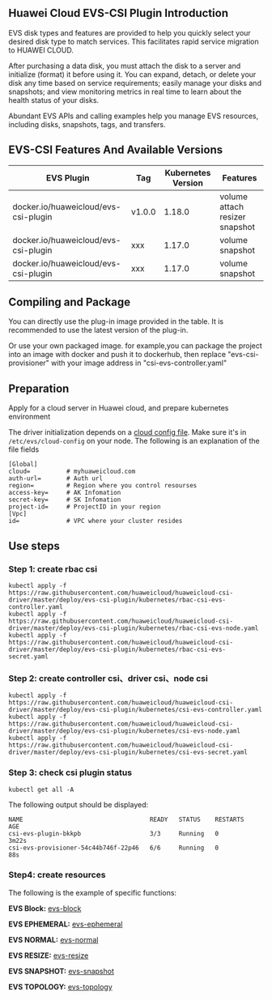 
## Huawei Cloud EVS-CSI Plugin Introduction

EVS disk types and features are provided to help you quickly select your desired disk type to match services. This facilitates rapid service migration to HUAWEI CLOUD. 

After purchasing a data disk, you must attach the disk to a server and initialize (format) it before using it. You can expand, detach, or delete your disk any time based on service requirements; easily manage your disks and snapshots; and view monitoring metrics in real time to learn about the health status of your disks.

Abundant EVS APIs and calling examples help you manage EVS resources, including disks, snapshots, tags, and transfers.

## EVS-CSI Features And Available Versions

| EVS Plugin                           | Tag      | Kubernetes Version   | Features                       |
|--------------------------------------|----------|----------------------|--------------------------------|
| docker.io/huaweicloud/evs-csi-plugin | v1.0.0   | 1.18.0               | volume attach resizer snapshot |
| docker.io/huaweicloud/evs-csi-plugin | xxx      | 1.17.0               | volume snapshot                |
| docker.io/huaweicloud/evs-csi-plugin | xxx      | 1.17.0               | volume snapshot                |

## Compiling and Package

You can directly use the plug-in image provided in the table. It is recommended to use the latest version of the plug-in.

Or use your own packaged image. for example,you can package the project into an image with docker and push it to dockerhub,
then replace "evs-csi-provisioner" with your image address in "csi-evs-controller.yaml"

## Preparation

Apply for a cloud server in Huawei cloud, and prepare kubernetes environment

The driver initialization depends on a [cloud config file](../deploy/evs-csi-plugin/cloud-config). Make sure it's in `/etc/evs/cloud-config` on your node.
The following is an explanation of the file fields
```
[Global]
cloud=          # myhuaweicloud.com
auth-url=       # Auth url 
region=         # Region where you control resourses
access-key=     # AK Infomation
secret-key=     # SK Infomation
project-id=     # ProjectID in your region
[Vpc]
id=             # VPC where your cluster resides
```

## Use steps

### Step 1: create rbac csi
```
kubectl apply -f https://raw.githubusercontent.com/huaweicloud/huaweicloud-csi-driver/master/deploy/evs-csi-plugin/kubernetes/rbac-csi-evs-controller.yaml
kubectl apply -f https://raw.githubusercontent.com/huaweicloud/huaweicloud-csi-driver/master/deploy/evs-csi-plugin/kubernetes/rbac-csi-evs-node.yaml
kubectl apply -f https://raw.githubusercontent.com/huaweicloud/huaweicloud-csi-driver/master/deploy/evs-csi-plugin/kubernetes/rbac-csi-evs-secret.yaml
```

### Step 2: create controller csi、driver csi、node csi
```
kubectl apply -f https://raw.githubusercontent.com/huaweicloud/huaweicloud-csi-driver/master/deploy/evs-csi-plugin/kubernetes/csi-evs-controller.yaml
kubectl apply -f https://raw.githubusercontent.com/huaweicloud/huaweicloud-csi-driver/master/deploy/evs-csi-plugin/kubernetes/csi-evs-node.yaml
kubectl apply -f https://raw.githubusercontent.com/huaweicloud/huaweicloud-csi-driver/master/deploy/evs-csi-plugin/kubernetes/csi-evs-secret.yaml
```
### Step 3: check csi plugin status
```
kubectl get all -A
```
The following output should be displayed:

```
NAME                                   READY   STATUS    RESTARTS       AGE
csi-evs-plugin-bkkpb                   3/3     Running   0              3m22s
csi-evs-provisioner-54c44b746f-22p46   6/6     Running   0              88s
```

### Step4: create resources

The following is the example of specific functions:

**EVS Block:** [evs-block](./evs-block.md)

**EVS EPHEMERAL:** [evs-ephemeral](./evs-ephemeral.md)

**EVS NORMAL:** [evs-normal](./evs-normal.md)

**EVS RESIZE:** [evs-resize](./evs-resize.md)

**EVS SNAPSHOT:** [evs-snapshot](./evs-snapshot.md)

**EVS TOPOLOGY:** [evs-topology](./evs-topology.md)

